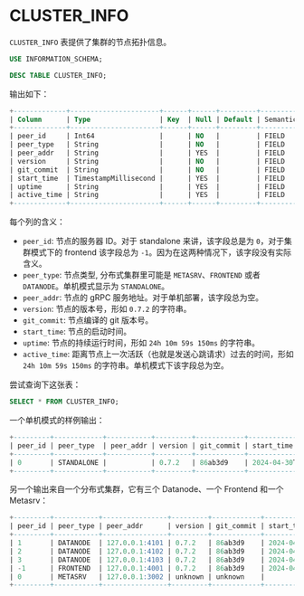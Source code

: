 # CLUSTER_INFO

`CLUSTER_INFO` 表提供了集群的节点拓扑信息。 


```sql
USE INFORMATION_SCHEMA;

DESC TABLE CLUSTER_INFO;
```

输出如下：

```sql
+-------------+----------------------+------+------+---------+---------------+
| Column      | Type                 | Key  | Null | Default | Semantic Type |
+-------------+----------------------+------+------+---------+---------------+
| peer_id     | Int64                |      | NO   |         | FIELD         |
| peer_type   | String               |      | NO   |         | FIELD         |
| peer_addr   | String               |      | YES  |         | FIELD         |
| version     | String               |      | NO   |         | FIELD         |
| git_commit  | String               |      | NO   |         | FIELD         |
| start_time  | TimestampMillisecond |      | YES  |         | FIELD         |
| uptime      | String               |      | YES  |         | FIELD         |
| active_time | String               |      | YES  |         | FIELD         |
+-------------+----------------------+------+------+---------+---------------+
```


每个列的含义：

* `peer_id`: 节点的服务器 ID。对于 standalone 来讲，该字段总是为 `0`，对于集群模式下的 frontend 该字段总为 `-1`。因为在这两种情况下，该字段没有实际含义。
* `peer_type`: 节点类型, 分布式集群里可能是 `METASRV`、`FRONTEND` 或者 `DATANODE`。单机模式显示为 `STANDALONE`。
* `peer_addr`: 节点的 gRPC 服务地址。对于单机部署，该字段总为空。
* `version`: 节点的版本号，形如 `0.7.2` 的字符串。
* `git_commit`: 节点编译的 git 版本号。
* `start_time`: 节点的启动时间。
* `uptime`: 节点的持续运行时间，形如 `24h 10m 59s 150ms` 的字符串。
* `active_time`: 距离节点上一次活跃（也就是发送心跳请求）过去的时间，形如 `24h 10m 59s 150ms` 的字符串。单机模式下该字段总为空。


尝试查询下这张表：

```sql
SELECT * FROM CLUSTER_INFO;
```

一个单机模式的样例输出：

```sql
+---------+------------+-----------+---------+------------+-------------------------+--------+-------------+
| peer_id | peer_type  | peer_addr | version | git_commit | start_time              | uptime | active_time |
+---------+------------+-----------+---------+------------+-------------------------+--------+-------------+
| 0       | STANDALONE |           | 0.7.2   | 86ab3d9    | 2024-04-30T06:40:02.074 | 18ms   |             |
+---------+------------+-----------+---------+------------+-------------------------+--------+-------------+
```

另一个输出来自一个分布式集群，它有三个 Datanode、一个 Frontend 和一个 Metasrv：

```sql
+---------+-----------+----------------+---------+------------+-------------------------+----------+-------------+
| peer_id | peer_type | peer_addr      | version | git_commit | start_time              | uptime   | active_time |
+---------+-----------+----------------+---------+------------+-------------------------+----------+-------------+
| 1       | DATANODE  | 127.0.0.1:4101 | 0.7.2   | 86ab3d9    | 2024-04-30T06:40:04.791 | 4s 478ms | 1s 467ms    |
| 2       | DATANODE  | 127.0.0.1:4102 | 0.7.2   | 86ab3d9    | 2024-04-30T06:40:06.098 | 3s 171ms | 162ms       |
| 3       | DATANODE  | 127.0.0.1:4103 | 0.7.2   | 86ab3d9    | 2024-04-30T06:40:07.425 | 1s 844ms | 1s 839ms    |
| -1      | FRONTEND  | 127.0.0.1:4001 | 0.7.2   | 86ab3d9    | 2024-04-30T06:40:08.815 | 454ms    | 47ms        |
| 0       | METASRV   | 127.0.0.1:3002 | unknown | unknown    |                         |          |             |
+---------+-----------+----------------+---------+------------+-------------------------+----------+-------------+
```


